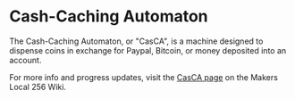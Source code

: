Cash-Caching Automaton
======================

The Cash-Caching Automaton, or "CasCA", is a machine designed to dispense coins in exchange for Paypal, Bitcoin, or money deposited into an account.

For more info and progress updates, visit the [CasCA page](https://256.makerslocal.org/wiki/Cash-Caching_Automaton) on the Makers Local 256 Wiki.
